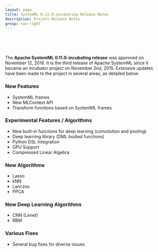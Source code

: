 ```yaml
---
layout: page
title: SystemML 0.11.0-incubating Release Notes
description: Project Release Notes
group: nav-right
---
```

<!--
{% comment %}
Licensed to the Apache Software Foundation (ASF) under one or more
contributor license agreements.  See the NOTICE file distributed with
this work for additional information regarding copyright ownership.
The ASF licenses this file to you under the Apache License, Version 2.0
(the "License"); you may not use this file except in compliance with
the License.  You may obtain a copy of the License at

http://www.apache.org/licenses/LICENSE-2.0

Unless required by applicable law or agreed to in writing, software
distributed under the License is distributed on an "AS IS" BASIS,
WITHOUT WARRANTIES OR CONDITIONS OF ANY KIND, either express or implied.
See the License for the specific language governing permissions and
limitations under the License.
{% endcomment %}
-->
<br/><br/><br/>

The **Apache SystemML 0.11.0-incubating release** was approved on November 12, 2016. It is the third release of Apache SystemML since it
became an incubator project on November 2nd, 2015. Extensive updates have been made to the project in several areas, as detailed
below.


### New Features
- SystemML frames
- New MLContext API
- Transform functions based on SystemML frames

### Experimental Features / Algorithms
- New built-in functions for deep learning (convolution and pooling)
- Deep learning library (DML bodied functions)
- Python DSL Integration
- GPU Support
- Compressed Linear Algebra

### New Algorithms
- Lasso
- kNN
- Lanczos
- PPCA

### New Deep Learning Algorithms
- CNN (Lenet)
- RBM

### Various Fixes
* Several bug fixes for diverse issues



